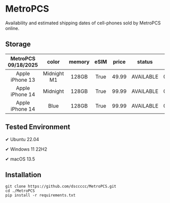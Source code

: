 # MetroPCS
Availability and estimated shipping dates of cell-phones sold by MetroPCS online.
## Storage
|MetroPCS 09/18/2025|color|memory|eSIM|price|status|shipping from|shipping to|
|:--:|:--:|:--:|:--:|:--:|:--:|:--:|:--:|
|Apple iPhone 13|Midnight M1|128GB|True|49.99|AVAILABLE|09/18/2025|09/22/2025|
|Apple iPhone 14|Midnight|128GB|True|99.99|AVAILABLE|09/18/2025|09/22/2025|
|Apple iPhone 14|Blue|128GB|True|99.99|AVAILABLE|09/18/2025|09/22/2025|

## Tested Environment
✔ Ubuntu 22.04

✔ Windows 11 22H2

✔ macOS 13.5
## Installation
```
git clone https://github.com/dsccccc/MetroPCS.git
cd ./MetroPCS
pip install -r requirements.txt
```
